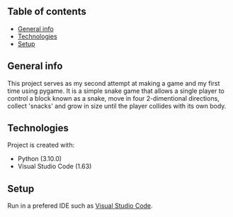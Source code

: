 ## Table of contents
* [General info](#general-info)
* [Technologies](#technologies)
* [Setup](#setup)

## General info
This project serves as my second attempt at making a game and my first time using pygame. It is a simple snake game that allows a single player to control a block known as a snake, move in four 2-dimentional directions, collect 'snacks' and grow in size until the player collides with its own body. 
	
## Technologies
Project is created with:
* Python (3.10.0)
* Visual Studio Code (1.63)
	
## Setup
Run in a prefered IDE such as [Visual Studio Code](https://code.visualstudio.com/).